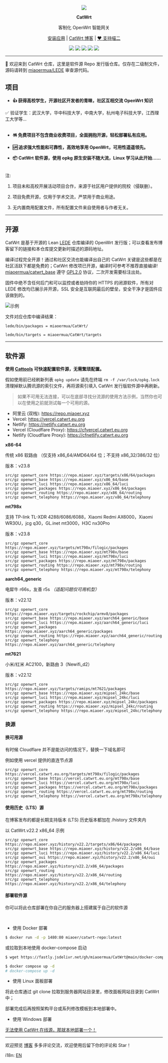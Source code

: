 <p align="center">
<img src="https://fastly.jsdelivr.net/gh/miaoermua/static@main/images/CatWrt_bannerlogo.jpg">
</p>

<p align="center">
<b>CatWrt</b>
</p>

<div align="center">

客制化 OpenWrt 智能网关

[安装应用](https://www.miaoer.xyz/posts/network/catwrt-install-application) | [CatWrt 博客](https://www.miaoer.xyz/posts/network/catwrt) | [❤️ 支持喵二](https://www.miaoer.xyz/sponsor)

[![](https://img.shields.io/badge/blog-@CatWrt.svg)](https://www.miaoer.xyz/network/catwrt)
[![](https://img.shields.io/github/v/release/miaoermua/CatWrt)](https://github.com/miaoermua/CatWrt/releases)
[![](https://img.shields.io/docker/stars/miaoer/catwrt-repo)](https://hub.docker.com/r/miaoer/catwrt-repo)
[![](https://img.shields.io/docker/image-size/miaoer/catwrt-repo)](https://hub.docker.com/r/miaoer/catwrt-repo)
[![](https://img.shields.io/github/last-commit/tensorflow/tensorflow.svg)](https://github.com/miaoermua/CatWrt/commits/main)

</div>

***

🐧 欢迎来到 CatWrt 仓库，这里是软件源 Repo 发行版仓库。仅存在二级制文件，源码请转到 [miaoermua/LEDE](https://github.com/miaoermua/lede) 审查源代码。

## 项目

<!--
<img src="https://fastly.jsdelivr.net/gh/miaoermua/static@main/images/CatWrt_gh.jpg">
--->

- **👍 获得高校学生，开源社区开发者的青睐，社区互相交流 OpenWrt 知识**<br>

✅ 验证学生：武汉大学，华中科技大学，中南大学，杭州电子科技大学，江西理工大学等...<br><br>

- **🪅 免费项目不包含商业收费项目，全面拥抱开源，轻松部署私有应用。**<br>

- **🆙 追求强大性能和可靠性，高效地享用 OpenWrt，可用性遥遥领先。**<br>

- **📦 CatWrt 软件源，使用 opkg 原生安装不随大流，Linux 学习从此开始……**<br><br>

注:

1. 项目未和高校开展活动项目合作，来源于社区用户提供的院校（侵联删）。

2. 项目免费开源，仅用于学术交流，严禁用于商业用途。

3. 无内置商用配置文件，所有配置文件来自使用者与作者无关。

***

## 开源

CatWrt 是基于开源的 Lean [LEDE](https://github.com/coolsnowwolf/lede) 仓库编译的 OpenWrt 发行版；可以查看发布博客留下的链接和本仓库提交更新时描述的源码地址。

编译过程完全开源！通过和社区交流也能编译出自己的 CatWrt 关键是这些都是在社区活跃下都是免费的；CatWrt 修改项已开源，编译时可参考不推荐直接编译! [miaoermua/catwrt_base](https://github.com/miaoermua/catwrt_base) 遵守 [GPL2.0](https://github.com/miaoermua/CatWrt/blob/main/COPYING) 协议，二次开发需要标注出处。

固件中绝不含任何后门和可以监控或者劫持你的 HTTPS 的闭源软件，所有对 LEDE 修改均已展示并开源，SSL 安全是互联网最后的壁垒，安全干净才是固件应该做到的。

![示例](https://fastly.jsdelivr.net/gh/miaoermua/CatCDN@main/blog/23-02-28/opensource.jpg)

文件对应仓库中编译结果：

```
lede/bin/packages = miaoermua/CatWrt/

lede/bin/targets = miaoermua/CatWrt/targets
```

***

## 软件源

**使用 [Cattools](https://www.miaoer.xyz/posts/blog/cattools) 可快速配置软件源，无需繁琐配置。**

假如使用前已经刷新列表 `opkg update` 请先在终端 `rm -f /var/lock/opkg.lock` 清理掉默认腾讯源的索引文件，再将源索引填入 CatWrt 发行版软件源中再刷新。

> 如果不可用无法连接，可以在底部寻找分流源的使用方法示例，当然你也可以在使用之前就测试每一个可用的源。

- 阿里云 (双栈): https://repo.miaoer.xyz
- Vercel: https://vercel.catwrt.eu.org
- Netlify: https://netlify.catwrt.eu.org
- Vercel (Cloudflare Proxy): https://cfvercel.catwrt.eu.org
- Netlify (Cloudflare Proxy): https://cfnetlify.catwrt.eu.org

**x86-64**

传统 x86 软路由 （仅支持 x86_64/AMD64/64 位；不支持 x86_32/386/32 位）

版本：v23.8

```mirrors
src/gz openwrt_core https://repo.miaoer.xyz/targets/x86/64/packages
src/gz openwrt_base https://repo.miaoer.xyz/x86_64/base
src/gz openwrt_luci https://repo.miaoer.xyz/x86_64/luci
src/gz openwrt_packages https://repo.miaoer.xyz/x86_64/packages
src/gz openwrt_routing https://repo.miaoer.xyz/x86_64/routing
src/gz openwrt_telephony https://repo.miaoer.xyz/x86_64/telephony
```

**mt798x**

支持 TP-link TL-XDR 4288/6086/6088，Xiaomi Redmi AX6000，Xiaomi WR30U，jcg q30，GL.inet mt3000，H3C nx30Pro

版本：v23.8

```mirrors
src/gz openwrt_core https://repo.miaoer.xyz/targets/mt798x/filogic/packages
src/gz openwrt_base https://repo.miaoer.xyz/mt798x/base
src/gz openwrt_luci https://repo.miaoer.xyz/mt798x/luci
src/gz openwrt_packages https://repo.miaoer.xyz/mt798x/packages
src/gz openwrt_routing https://repo.miaoer.xyz/mt798x/routing
src/gz openwrt_telephony https://repo.miaoer.xyz/mt798x/telephony
```

**aarch64_generic**

电犀牛 r66s，友善 r5s *（适配问题仅可用机型）*

版本：v22.12

```mirrors
src/gz openwrt_core https://repo.miaoer.xyz/targets/rockchip/armv8/packages
src/gz openwrt_base https://repo.miaoer.xyz/aarch64_generic/base
src/gz openwrt_luci https://repo.miaoer.xyz/aarch64_generic/luci
src/gz openwrt_packages https://repo.miaoer.xyz/aarch64_generic/packages
src/gz openwrt_routing https://repo.miaoer.xyz/aarch64_generic/routing
src/gz openwrt_telephony https://repo.miaoer.xyz/aarch64_generic/telephony
```

**mt7621**

小米/红米 AC2100，新路由 3（Newifi_d2）

版本：v22.12

```mirrors
src/gz openwrt_core https://repo.miaoer.xyz/targets/ramips/mt7621/packages
src/gz openwrt_base https://repo.miaoer.xyz/mipsel_24kc/base
src/gz openwrt_luci https://repo.miaoer.xyz/mipsel_24kc/luci
src/gz openwrt_packages https://repo.miaoer.xyz/mipsel_24kc/packages
src/gz openwrt_routing https://repo.miaoer.xyz/mipsel_24kc/routing
src/gz openwrt_telephony https://repo.miaoer.xyz/mipsel_24kc/telephony
```

### 换源

#### 换可用源

有时候 Cloudflare 并不是能访问的情况下，替换一下域名即可

例如使用 vercel 提供的直连节点源

```mirrors
src/gz openwrt_core https://vercel.catwrt.eu.org/targets/mt798x/filogic/packages
src/gz openwrt_base https://vercel.catwrt.eu.org/mt798x/base
src/gz openwrt_luci https://vercel.catwrt.eu.org/mt798x/luci
src/gz openwrt_packages https://vercel.catwrt.eu.org/mt798x/packages
src/gz openwrt_routing https://vercel.catwrt.eu.org/mt798x/routing
src/gz openwrt_telephony https://vercel.catwrt.eu.org/mt798x/telephony
```

#### 使用历史（LTS）源

在博客发布的都是长期支持版本 (LTS) 历史版本都加在 /history 文件夹内

以 CatWrt.v22.2 x86_64 示例

```mirrors
src/gz openwrt_core https://repo.miaoer.xyz/history/v22.2/targets/x86/64/packages
src/gz openwrt_base https://repo.miaoer.xyz/history/v22.2/x86_64/base
src/gz openwrt_luci https://repo.miaoer.xyz/history/v22.2/x86_64/luci
src/gz openwrt_oui https://repo.miaoer.xyz/history/v22.2/x86_64/oui
src/gz openwrt_packages https://repo.miaoer.xyz/history/v22.2/x86_64/packages
src/gz openwrt_routing https://repo.miaoer.xyz/history/v22.2/x86_64/routing
src/gz openwrt_telephony https://repo.miaoer.xyz/history/v22.2/x86_64/telephony
```

#### 部署软件源

你可以将此仓库部署在你自己的服务器上搭建属于自己的软件源

<br>

- 使用 Docker 部署

```bash
$ docker run -d -p 1480:80 miaoer/catwrt-repo:latest
```

或拉取到本地使用 docker-compose 启动

```bash
$ wget https://fastly.jsdelivr.net/gh/miaoermua/CatWrt@main/docker-compose.yml

$ docker compose up -d  
# docker-compose up -d
```

- 使用 Linux 面板部署

将此仓库通过 git clone 拉取到服务器网站目录里，修改面板网站目录到 CatWrt 中；

部署完成后再按照架构平台或系列修改模板到本地部署中。

- 使用 Windows 部署

[无法使用 CatWrt 在线源，那就本地部署一个！](https://www.miaoer.xyz/posts/blog/windows-deploy-catwrt-repo)

***

欢迎预览 [博客](https://www.miaoer.xyz) 多多评论交流，欢迎使用后留下你的评论和 Star！

i18n: [EN](https://github.com/miaoermua/CatWrt/blob/main/README_EN.md)
